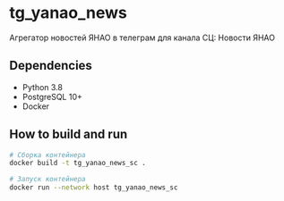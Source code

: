 # tg_yanao_news
Агрегатор новостей ЯНАО в телеграм для канала СЦ: Новости ЯНАО

## Dependencies
- Python 3.8
- PostgreSQL 10+
- Docker

## How to build and run
```bash
# Сборка контейнера
docker build -t tg_yanao_news_sc .

# Запуск контейнера
docker run --network host tg_yanao_news_sc
```